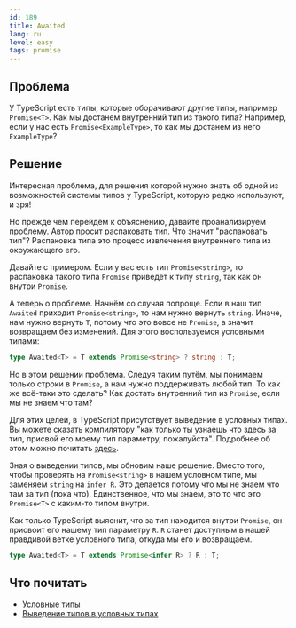 ```yaml
---
id: 189
title: Awaited
lang: ru
level: easy
tags: promise
---
```


## Проблема

У TypeScript есть типы, которые оборачивают другие типы, например `Promise<T>`.
Как мы достанем внутренний тип из такого типа? Например, если у нас есть
`Promise<ExampleType>`, то как мы достанем из него `ExampleType`?

## Решение

Интересная проблема, для решения которой нужно знать об одной из возможностей
системы типов у TypeScript, которую редко используют, и зря!

Но прежде чем перейдём к объяснению, давайте проанализируем проблему. Автор
просит распаковать тип. Что значит "распаковать тип"? Распаковка типа это
процесс извлечения внутреннего типа из окружающего его.

Давайте с примером. Если у вас есть тип `Promise<string>`, то распаковка такого
типа `Promise` приведёт к типу `string`, так как он внутри `Promise`.

А теперь о проблеме. Начнём со случая попроще. Если в наш тип `Awaited` приходит
`Promise<string>`, то нам нужно вернуть `string`. Иначе, нам нужно вернуть `T`,
потому что это вовсе не `Promise`, а значит возвращаем без изменений. Для этого
воспользуемся условными типами:

```typescript
type Awaited<T> = T extends Promise<string> ? string : T;
```

Но в этом решении проблема. Следуя таким путём, мы понимаем только строки в
`Promise`, а нам нужно поддерживать любой тип. То как же всё-таки это сделать?
Как достать внутренний тип из `Promise`, если мы не знаем что там?

Для этих целей, в TypeScript присутствует выведение в условных типах. Вы можете
сказать компилятору "как только ты узнаешь что здесь за тип, присвой его моему
тип параметру, пожалуйста". Подробнее об этом можно почитать
[здесь](https://www.typescriptlang.org/docs/handbook/release-notes/typescript-2-8.html#type-inference-in-conditional-types).

Зная о выведении типов, мы обновим наше решение. Вместо того, чтобы проверять на
`Promise<string>` в нашем условном типе, мы заменяем `string` на `infer R`. Это
делается потому что мы не знаем что там за тип (пока что). Единственное, что мы
знаем, это то что это `Promise<T>` с каким-то типом внутри.

Как только TypeScript выяснит, что за тип находится внутри `Promise`, он
присвоит его нашему тип параметру `R`. `R` станет доступным в нашей правдивой
ветке условного типа, откуда мы его и возвращаем.

```typescript
type Awaited<T> = T extends Promise<infer R> ? R : T;
```

## Что почитать

- [Условные типы](https://www.typescriptlang.org/docs/handbook/2/conditional-types.html)
- [Выведение типов в условных типах](https://www.typescriptlang.org/docs/handbook/2/conditional-types.html#inferring-within-conditional-types)
